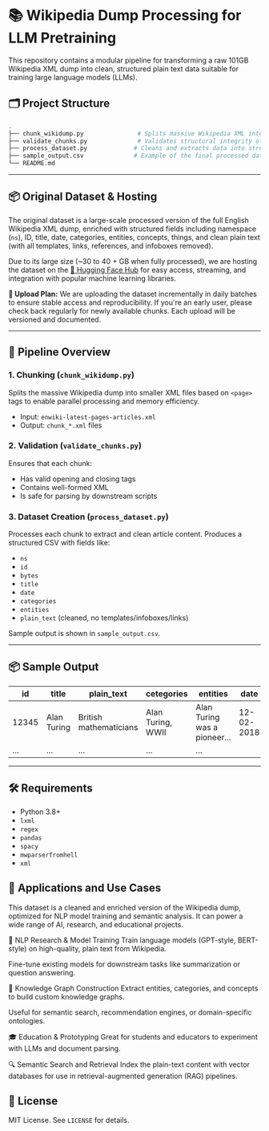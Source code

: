 
# 📚 Wikipedia Dump Processing for LLM Pretraining

This repository contains a modular pipeline for transforming a raw 101GB Wikipedia XML dump into clean, structured plain text data suitable for training large language models (LLMs).

## 🗂️ Project Structure

```bash
.
├── chunk_wikidump.py               # Splits massive Wikipedia XML into manageable chunks
├── validate_chunks.py              # Validates structural integrity of each XML chunk
├── process_dataset.py             # Cleans and extracts data into structured format
├── sample_output.csv              # Example of the final processed dataset
└── README.md
```

---

## 📦 Original Dataset & Hosting

The original dataset is a large-scale processed version of the full English Wikipedia XML dump, enriched with structured fields including namespace (`ns`), ID, title, date, categories, entities, concepts, things, and clean plain text (with all templates, links, references, and infoboxes removed).

Due to its large size (\~30 to 40 + GB when fully processed), we are hosting the dataset on the [🤗 Hugging Face Hub]([https://huggingface.co/](https://huggingface.co/datasets/gowthamgoli/wikimedia_dataset)) for easy access, streaming, and integration with popular machine learning libraries.

**🚚 Upload Plan:**
We are uploading the dataset incrementally in daily batches to ensure stable access and reproducibility. If you're an early user, please check back regularly for newly available chunks. Each upload will be versioned and documented.



---


## 🚀 Pipeline Overview

### 1. **Chunking (`chunk_wikidump.py`)**

Splits the massive Wikipedia dump into smaller XML files based on `<page>` tags to enable parallel processing and memory efficiency.

* Input: `enwiki-latest-pages-articles.xml`
* Output: `chunk_*.xml` files

### 2. **Validation (`validate_chunks.py`)**

Ensures that each chunk:

* Has valid opening and closing tags
* Contains well-formed XML
* Is safe for parsing by downstream scripts

### 3. **Dataset Creation (`process_dataset.py`)**

Processes each chunk to extract and clean article content. Produces a structured CSV with fields like:

* `ns`
* `id`
* `bytes`
* `title`
* `date`
* `categories`
* `entities`
* `plain_text` (cleaned, no templates/infoboxes/links)

Sample output is shown in `sample_output.csv`.

---

## 📦 Sample Output

| id    | title       | plain_text             | cetegories        | entities                     | date        |
| ----- | ----------- | ---------------------- | ----------------- | ---------------------------- |-------------|
| 12345 | Alan Turing | British mathematicians | Alan Turing, WWII | Alan Turing was a pioneer... |12-02-2018   |
| ...   | ...         | ...                    | ...               | ...                          |

---

## 🛠️ Requirements

* Python 3.8+
* `lxml`
* `regex`
* `pandas`
* `spacy`
* `mwparserfromhell`
* `xml`

## 🚀 Applications and Use Cases

This dataset is a cleaned and enriched version of the Wikipedia dump, optimized for NLP model training and semantic analysis. It can power a wide range of AI, research, and educational projects.

🔬 NLP Research & Model Training
Train language models (GPT-style, BERT-style) on high-quality, plain text from Wikipedia.

Fine-tune existing models for downstream tasks like summarization or question answering.

🧠 Knowledge Graph Construction
Extract entities, categories, and concepts to build custom knowledge graphs.

Useful for semantic search, recommendation engines, or domain-specific ontologies.

🎓 Education & Prototyping
Great for students and educators to experiment with LLMs and document parsing.


🔍 Semantic Search and Retrieval
Index the plain-text content with vector databases for use in retrieval-augmented generation (RAG) pipelines.



## 📄 License

MIT License. See `LICENSE` for details.

